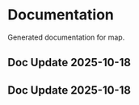 # Documentation

Generated documentation for map.

## Doc Update 2025-10-18

## Doc Update 2025-10-18
